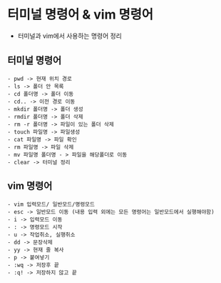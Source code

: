 # 터미널 명령어 & vim 명령어
- 터미널과 vim에서 사용하는 명령어 정리

## 터미널 명령어

```
- pwd -> 현재 위치 경로
- ls -> 폴더 안 목록
- cd 폴더명 -> 폴더 이동
- cd.. -> 이전 경로 이동
- mkdir 폴더명 -> 폴더 생성
- rmdir 폴더명 -> 폴더 삭제
- rm -r 폴더명 -> 파일이 있는 폴더 삭제
- touch 파일명 -> 파일생성
- cat 파일명 -> 파일 확인 
- rm 파일명 -> 파일 삭제
- mv 파일명 폴더명 - > 파일을 해당폴더로 이동
- clear -> 터미널 정리
```

## vim 명령어

```
- vim 입력모드/ 일반모드/명령모드
- esc -> 일반모드 이동 (내용 입력 외에는 모든 명령어는 일반모드에서 실행해야함)
- i -> 입력모드 이동
- : -> 명령모드 시작 
- u -> 작업취소, 실행취소
- dd -> 문장삭제
- yy -> 현재 줄 복사
- p -> 붙여넣기
- :wq -> 저장후 끝
- :q! -> 저장하지 않고 끝
```


